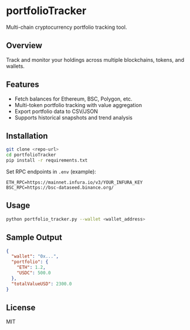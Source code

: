 # portfolioTracker

Multi-chain cryptocurrency portfolio tracking tool.

## Overview
Track and monitor your holdings across multiple blockchains, tokens, and wallets.

## Features
- Fetch balances for Ethereum, BSC, Polygon, etc.
- Multi-token portfolio tracking with value aggregation
- Export portfolio data to CSV/JSON
- Supports historical snapshots and trend analysis

## Installation
```bash
git clone <repo-url>
cd portfolioTracker
pip install -r requirements.txt
```
Set RPC endpoints in `.env` (example):
```
ETH_RPC=https://mainnet.infura.io/v3/YOUR_INFURA_KEY
BSC_RPC=https://bsc-dataseed.binance.org/
```

## Usage
```bash
python portfolio_tracker.py --wallet <wallet_address>
```

## Sample Output
```json
{
  "wallet": "0x...",
  "portfolio": {
    "ETH": 1.2,
    "USDC": 500.0
  },
  "totalValueUSD": 2300.0
}
```

## License
MIT
